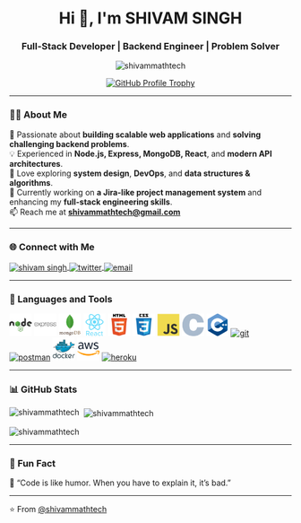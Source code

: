 <h1 align="center">Hi 👋, I'm SHIVAM SINGH</h1>
<h3 align="center">Full-Stack Developer | Backend Engineer | Problem Solver</h3>

<p align="center">
  <img src="https://komarev.com/ghpvc/?username=shivammathtech&label=Profile%20views&color=0e75b6&style=flat" alt="shivammathtech" />
</p>

<p align="center">
  <a href="https://github.com/ShivamMathtech">
    <img src="https://github-profile-trophy.vercel.app/?username=shivammathtech&theme=onedark&row=1&column=7&margin-w=10&margin-h=10" alt="GitHub Profile Trophy" />
  </a>
</p>

---

### 👨‍💻 About Me
🚀 Passionate about **building scalable web applications** and **solving challenging backend problems**.  
💡 Experienced in **Node.js, Express, MongoDB, React**, and **modern API architectures**.  
💬 Love exploring **system design**, **DevOps**, and **data structures & algorithms**.  
🎯 Currently working on **a Jira-like project management system** and enhancing my **full-stack engineering skills**.  
📫 Reach me at **shivammathtech@gmail.com**  

---

### 🌐 Connect with Me
<p align="left">
  <a href="https://linkedin.com/in/shivam singh" target="blank">
    <img align="center" src="https://raw.githubusercontent.com/rahuldkjain/github-profile-readme-generator/master/src/images/icons/Social/linked-in-alt.svg" alt="shivam singh" height="30" width="40" />
  </a>
  <a href="https://twitter.com/" target="blank">
    <img align="center" src="https://raw.githubusercontent.com/rahuldkjain/github-profile-readme-generator/master/src/images/icons/Social/twitter.svg" alt="twitter" height="30" width="40" />
  </a>
  <a href="mailto:shivammathtech@gmail.com">
    <img align="center" src="https://upload.wikimedia.org/wikipedia/commons/4/4e/Gmail_Icon.png" alt="email" height="30" width="40" />
  </a>
</p>

---

### 🧠 Languages and Tools
<p align="left">
  <a href="https://nodejs.org/" target="_blank" rel="noreferrer"><img src="https://raw.githubusercontent.com/devicons/devicon/master/icons/nodejs/nodejs-original-wordmark.svg" alt="nodejs" width="40" height="40"/></a>
  <a href="https://expressjs.com/" target="_blank" rel="noreferrer"><img src="https://raw.githubusercontent.com/devicons/devicon/master/icons/express/express-original-wordmark.svg" alt="express" width="40" height="40"/></a>
  <a href="https://www.mongodb.com/" target="_blank" rel="noreferrer"><img src="https://raw.githubusercontent.com/devicons/devicon/master/icons/mongodb/mongodb-original-wordmark.svg" alt="mongodb" width="40" height="40"/></a>
  <a href="https://react.dev/" target="_blank" rel="noreferrer"><img src="https://raw.githubusercontent.com/devicons/devicon/master/icons/react/react-original-wordmark.svg" alt="react" width="40" height="40"/></a>
  <a href="https://www.w3.org/html/" target="_blank" rel="noreferrer"><img src="https://raw.githubusercontent.com/devicons/devicon/master/icons/html5/html5-original-wordmark.svg" alt="html5" width="40" height="40"/></a>
  <a href="https://www.w3schools.com/css/" target="_blank" rel="noreferrer"><img src="https://raw.githubusercontent.com/devicons/devicon/master/icons/css3/css3-original-wordmark.svg" alt="css3" width="40" height="40"/></a>
  <a href="https://developer.mozilla.org/en-US/docs/Web/JavaScript" target="_blank" rel="noreferrer"><img src="https://raw.githubusercontent.com/devicons/devicon/master/icons/javascript/javascript-original.svg" alt="javascript" width="40" height="40"/></a>
  <a href="https://www.cprogramming.com/" target="_blank" rel="noreferrer"><img src="https://raw.githubusercontent.com/devicons/devicon/master/icons/c/c-original.svg" alt="c" width="40" height="40"/></a>
  <a href="https://www.w3schools.com/cpp/" target="_blank" rel="noreferrer"><img src="https://raw.githubusercontent.com/devicons/devicon/master/icons/cplusplus/cplusplus-original.svg" alt="cplusplus" width="40" height="40"/></a>
  <a href="https://git-scm.com/" target="_blank" rel="noreferrer"><img src="https://www.vectorlogo.zone/logos/git-scm/git-scm-icon.svg" alt="git" width="40" height="40"/></a>
  <a href="https://postman.com" target="_blank" rel="noreferrer"><img src="https://www.vectorlogo.zone/logos/getpostman/getpostman-icon.svg" alt="postman" width="40" height="40"/></a>
  <a href="https://www.docker.com/" target="_blank" rel="noreferrer"><img src="https://raw.githubusercontent.com/devicons/devicon/master/icons/docker/docker-original-wordmark.svg" alt="docker" width="40" height="40"/></a>
  <a href="https://aws.amazon.com/" target="_blank" rel="noreferrer"><img src="https://raw.githubusercontent.com/devicons/devicon/master/icons/amazonwebservices/amazonwebservices-original-wordmark.svg" alt="aws" width="40" height="40"/></a>
  <a href="https://heroku.com" target="_blank" rel="noreferrer"><img src="https://www.vectorlogo.zone/logos/heroku/heroku-icon.svg" alt="heroku" width="40" height="40"/></a>
</p>

---

### 📊 GitHub Stats
<p>
  <img align="left" src="https://github-readme-stats.vercel.app/api/top-langs?username=shivammathtech&show_icons=true&locale=en&layout=compact&theme=tokyonight" alt="shivammathtech" />
</p>

<p>&nbsp;
  <img align="center" src="https://github-readme-stats.vercel.app/api?username=shivammathtech&show_icons=true&locale=en&theme=tokyonight" alt="shivammathtech" />
</p>

<p>
  <img align="center" src="https://github-readme-streak-stats.herokuapp.com/?user=shivammathtech&theme=tokyonight" alt="shivammathtech" />
</p>

---

### 🧩 Fun Fact
💬 “Code is like humor. When you have to explain it, it’s bad.”  

---

⭐️ From [@shivammathtech](https://github.com/shivammathtech)
